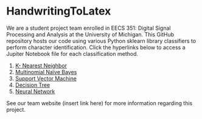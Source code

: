 # HandwritingToLatex
We are a student project team enrolled in EECS 351: Digital Signal Processing and Analysis at the University of Michigan.
This GitHub repository hosts our code using various Python sklearn library classifiers to perform character identification. Click the hyperlinks below to access a Jupiter Notebook file for each classification method. 

1. [K- Nearest Neighbor]()
2. [Multinomial Naïve Bayes]()
3. [Support Vector Machine]()
4. [Decision Tree](https://github.com/EmiliaPsacharopoulos/HandwritingToLatex/blob/main/DecisionTree.ipynb)
5. [Neural Network]()

See our team website (insert link here) for more information regarding this project.
